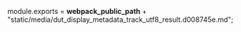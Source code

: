 module.exports = __webpack_public_path__ + "static/media/dut_display_metadata_track_utf8_result.d008745e.md";